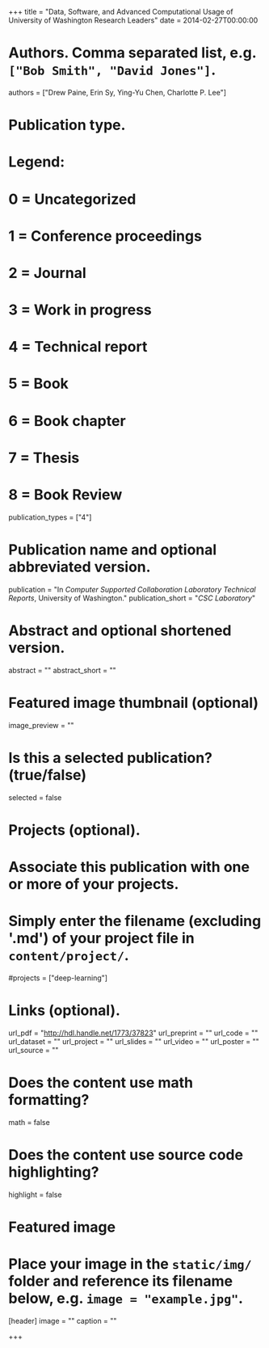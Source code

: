 +++
title = "Data, Software, and Advanced Computational Usage of University of Washington Research Leaders"
date = 2014-02-27T00:00:00

# Authors. Comma separated list, e.g. `["Bob Smith", "David Jones"]`.
authors = ["Drew Paine, Erin Sy, Ying-Yu Chen, Charlotte P. Lee"]

# Publication type.
# Legend:
# 0 = Uncategorized
# 1 = Conference proceedings
# 2 = Journal
# 3 = Work in progress
# 4 = Technical report
# 5 = Book
# 6 = Book chapter
# 7 = Thesis
# 8 = Book Review
publication_types = ["4"]

# Publication name and optional abbreviated version.
publication = "In *Computer Supported Collaboration Laboratory Technical Reports*, University of Washington."
publication_short = "*CSC Laboratory*"

# Abstract and optional shortened version.
abstract = ""
abstract_short = ""

# Featured image thumbnail (optional)
image_preview = ""

# Is this a selected publication? (true/false)
selected = false

# Projects (optional).
#   Associate this publication with one or more of your projects.
#   Simply enter the filename (excluding '.md') of your project file in `content/project/`.
#projects = ["deep-learning"]

# Links (optional).
url_pdf = "http://hdl.handle.net/1773/37823"
url_preprint = ""
url_code = ""
url_dataset = ""
url_project = ""
url_slides = ""
url_video = ""
url_poster = ""
url_source = ""

# Does the content use math formatting?
math = false

# Does the content use source code highlighting?
highlight = false

# Featured image
# Place your image in the `static/img/` folder and reference its filename below, e.g. `image = "example.jpg"`.
[header]
image = ""
caption = ""

+++
